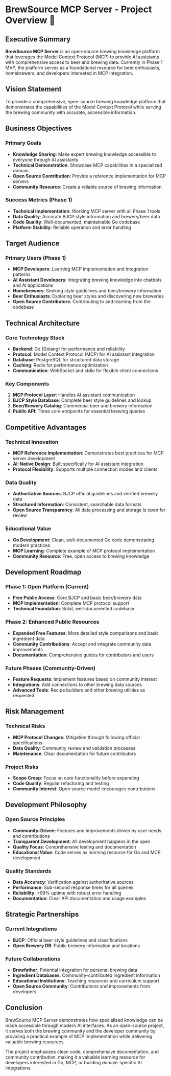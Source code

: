 # BrewSource MCP Server - Project Overview 🍺

## Executive Summary

**BrewSource MCP Server** is an open-source brewing knowledge platform that leverages the Model Context Protocol (MCP) to provide AI assistants with comprehensive access to beer and brewing data. Currently in Phase 1 MVP, the platform serves as a foundational resource for beer enthusiasts, homebrewers, and developers interested in MCP integration.

## Vision Statement

To provide a comprehensive, open-source brewing knowledge platform that demonstrates the capabilities of the Model Context Protocol while serving the brewing community with accurate, accessible information.

## Business Objectives

### Primary Goals
- **Knowledge Sharing**: Make expert brewing knowledge accessible to everyone through AI assistants
- **Technical Demonstration**: Showcase MCP capabilities in a specialized domain
- **Open Source Contribution**: Provide a reference implementation for MCP servers
- **Community Resource**: Create a reliable source of brewing information

### Success Metrics (Phase 1)
- **Technical Implementation**: Working MCP server with all Phase 1 tools
- **Data Quality**: Accurate BJCP style information and brewery/beer data
- **Code Quality**: Well-documented, maintainable Go codebase
- **Platform Stability**: Reliable operation and error handling

## Target Audience

### Primary Users (Phase 1)
- **MCP Developers**: Learning MCP implementation and integration patterns
- **AI Assistant Developers**: Integrating brewing knowledge into chatbots and AI applications
- **Homebrewers**: Seeking style guidelines and beer/brewery information
- **Beer Enthusiasts**: Exploring beer styles and discovering new breweries
- **Open Source Contributors**: Contributing to and learning from the codebase

## Technical Architecture

### Core Technology Stack
- **Backend**: Go (Golang) for performance and reliability
- **Protocol**: Model Context Protocol (MCP) for AI assistant integration
- **Database**: PostgreSQL for structured data storage
- **Caching**: Redis for performance optimization
- **Communication**: WebSocket and stdio for flexible client connections

### Key Components
1. **MCP Protocol Layer**: Handles AI assistant communication
2. **BJCP Style Database**: Complete beer style guidelines and lookup
3. **Beer/Brewery Catalog**: Commercial beer and brewery information
4. **Public API**: Three core endpoints for essential brewing queries

## Competitive Advantages

### Technical Innovation
- **MCP Reference Implementation**: Demonstrates best practices for MCP server development
- **AI-Native Design**: Built specifically for AI assistant integration
- **Protocol Flexibility**: Supports multiple connection modes and clients

### Data Quality
- **Authoritative Sources**: BJCP official guidelines and verified brewery data
- **Structured Information**: Consistent, searchable data formats
- **Open Source Transparency**: All data processing and storage is open for review

### Educational Value
- **Go Development**: Clean, well-documented Go code demonstrating modern practices
- **MCP Learning**: Complete example of MCP protocol implementation
- **Community Resource**: Free, open access to brewing knowledge

## Development Roadmap

### Phase 1: Open Platform (Current)
- **Free Public Access**: Core BJCP and basic beer/brewery data
- **MCP Implementation**: Complete MCP protocol support
- **Technical Foundation**: Solid, well-documented codebase

### Phase 2: Enhanced Public Resources
- **Expanded Free Features**: More detailed style comparisons and basic ingredient data
- **Community Contributions**: Accept and integrate community data improvements
- **Documentation**: Comprehensive guides for contributors and users

### Future Phases (Community-Driven)
- **Feature Requests**: Implement features based on community interest
- **Integrations**: Add connections to other brewing data sources
- **Advanced Tools**: Recipe builders and other brewing utilities as requested

## Risk Management

### Technical Risks
- **MCP Protocol Changes**: Mitigation through following official specifications
- **Data Quality**: Community review and validation processes
- **Maintenance**: Clear documentation for future contributors

### Project Risks
- **Scope Creep**: Focus on core functionality before expanding
- **Code Quality**: Regular refactoring and testing
- **Community Interest**: Open source model encourages contributions

## Development Philosophy

### Open Source Principles
- **Community-Driven**: Features and improvements driven by user needs and contributions
- **Transparent Development**: All development happens in the open
- **Quality Focus**: Comprehensive testing and documentation
- **Educational Value**: Code serves as learning resource for Go and MCP development

### Quality Standards
- **Data Accuracy**: Verification against authoritative sources
- **Performance**: Sub-second response times for all queries
- **Reliability**: >99% uptime with robust error handling
- **Documentation**: Clear API documentation and usage examples

## Strategic Partnerships

### Current Integrations
- **BJCP**: Official beer style guidelines and classifications
- **Open Brewery DB**: Public brewery information and locations

### Future Collaborations
- **Brewfather**: Potential integration for personal brewing data
- **Ingredient Databases**: Community-contributed ingredient information
- **Educational Institutions**: Teaching resources and curriculum support
- **Open Source Community**: Contributions and improvements from developers

## Conclusion

BrewSource MCP Server demonstrates how specialized knowledge can be made accessible through modern AI interfaces. As an open-source project, it serves both the brewing community and the developer community by providing a practical example of MCP implementation while delivering valuable brewing resources.

The project emphasizes clean code, comprehensive documentation, and community contribution, making it a valuable learning resource for developers interested in Go, MCP, or building domain-specific AI integrations.
